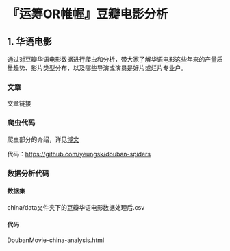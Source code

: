 # 『运筹OR帷幄』豆瓣电影分析

## 1. 华语电影

通过对豆瓣华语电影数据进行爬虫和分析，带大家了解华语电影这些年来的产量质量趋势、影片类型分布，以及哪些导演或演员是好片或烂片专业户。



### 文章

文章链接



### 爬虫代码

爬虫部分的介绍，详见[博文](https://yeungsk.github.io/2018/10/08/%E7%88%AC%E8%99%AB%E5%AE%9E%E6%88%98(%E4%B8%80)%E5%88%A9%E7%94%A8scrapy%E7%88%AC%E5%8F%96%E8%B1%86%E7%93%A3%E5%8D%8E%E8%AF%AD%E7%94%B5%E5%BD%B1/)

代码：https://github.com/yeungsk/douban-spiders



### 数据分析代码

#### 数据集

china/data文件夹下的豆瓣华语电影数据处理后.csv

#### 代码

DoubanMovie-china-analysis.html



